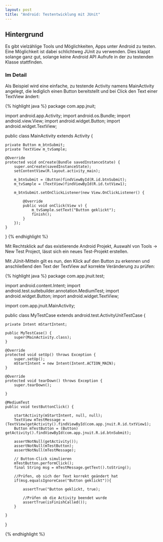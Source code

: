 ```yaml
---
layout: post
title: "Android: Testentwicklung mit JUnit"
---
```




## Hintergrund

Es gibt vielzählige Tools und Möglichkeiten, Apps unter Android zu testen. Eine Möglichkeit ist dabei schlichtweg JUnit zu verwenden. Dies klappt solange ganz gut, solange keine Android API Aufrufe in der zu testenden Klasse stattfinden.

### Im Detail

Als Beispiel wird eine einfache, zu testende Activity namens MainActivity angelegt, die lediglich einen Button bereitstellt und bei Click den Text einer TextView ändert:

{% highlight java %} 
package com.app.jnuit;
 
import android.app.Activity;
import android.os.Bundle;
import android.view.View;
import android.widget.Button;
import android.widget.TextView;
 
public class MainActivity extends Activity {
 
    private Button m_btnSubmit;
    private TextView m_tvSample;
     
    @Override
    protected void onCreate(Bundle savedInstanceState) {
        super.onCreate(savedInstanceState);
        setContentView(R.layout.activity_main);
         
        m_btnSubmit = (Button)findViewById(R.id.btnSubmit);
        m_tvSample = (TextView)findViewById(R.id.txtView1);
         
        m_btnSubmit.setOnClickListener(new View.OnClickListener() {
             
            @Override
            public void onClick(View v) {
                m_tvSample.setText("Button geklickt");
                finish();
            }
        });
    }
}
{% endhighlight %}

Mit Rechtsklick auf das existierende Android Projekt, Auswahl von Tools -> New Test Project, lässt sich ein neues Test-Projekt erstellen.

Mit JUnit-Mitteln gilt es nun, den Klick auf den Button zu erkennen und anschließend den Text der TextView auf korrekte Veränderung zu prüfen:

{% highlight java %} 
package com.app.jnuit.test;
 
import android.content.Intent;
import android.test.suitebuilder.annotation.MediumTest;
import android.widget.Button;
import android.widget.TextView;
 
import com.app.jnuit.MainActivity;
 
public class MyTestCase extends android.test.ActivityUnitTestCase<MainActivity> {
 
    private Intent mStartIntent;
 
    public MyTestCase() {
        super(MainActivity.class);
    }
 
    @Override
    protected void setUp() throws Exception {
        super.setUp();
        mStartIntent = new Intent(Intent.ACTION_MAIN);
    }
 
    @Override
    protected void tearDown() throws Exception {
        super.tearDown();
 
    }
 
    @MediumTest
    public void testButtonClick() {
 
        startActivity(mStartIntent, null, null);
        TextView mTestMessage = (TextView)getActivity().findViewById(com.app.jnuit.R.id.txtView1);
        Button mTestButton = (Button) getActivity().findViewById(com.app.jnuit.R.id.btnSubmit);
         
        assertNotNull(getActivity());
        assertNotNull(mTestButton);
        assertNotNull(mTestMessage);
 
        // Button-Click simulieren
        mTestButton.performClick();
        final String msg = mTestMessage.getText().toString();
         
        //Prüfen, ob sich der Text korrekt geändert hat
        if(msg.equalsIgnoreCase("Button geklickt")){
 
            assertTrue("Button geklickt, true);
             
            //Prüfen ob die Activity beendet wurde
            assertTrue(isFinishCalled());
        }
                 
    }
 
}

{% endhighlight %}